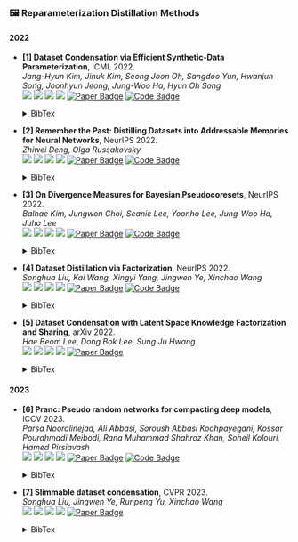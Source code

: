 ### 🖼️ Reparameterization Distillation Methods

#### 2022
- **[1] Dataset Condensation via Efficient Synthetic-Data Parameterization**, ICML 2022.  
*Jang-Hyun Kim, Jinuk Kim, Seong Joon Oh, Sangdoo Yun, Hwanjun Song, Joonhyun Jeong, Jung-Woo Ha, Hyun Oh Song*  
![](https://img.shields.io/badge/IDC-blue) ![](https://img.shields.io/badge/Image_Classification-green) ![](https://img.shields.io/badge/Reparameterization_Distillation-red) ![](https://img.shields.io/badge/Dataset_Distillation-orange)
<a href="https://proceedings.mlr.press/v162/kim22c/kim22c.pdf"><img src="https://img.shields.io/badge/ICML-Paper-%23D2691E" alt="Paper Badge"></a>
<a href="https://github.com/snu-mllab/Efficient-Dataset-Condensation"><img src="https://img.shields.io/badge/GitHub-Code-brightgreen?logo=github" alt="Code Badge"></a>
    <details> <summary>BibTex</summary>

    ```bibtex
    @inproceedings{kim2022dataset,
    title={Dataset Condensation via Efficient Synthetic-Data Parameterization},
    author={Kim, Jang-Hyun and Kim, Jinuk and Oh, Seong Joon and Yun, Sangdoo and Song, Hwanjun and Jeong, Joonhyun and Ha, Jung-Woo and Song, Hyun Oh},
    booktitle={Proceedings of the International Conference on Machine Learning (ICML)},
    pages={11102--11118},
    year={2022}
    }
    ```

    </details>

- **[2] Remember the Past: Distilling Datasets into Addressable Memories for Neural Networks**, NeurIPS 2022.  
*Zhiwei Deng, Olga Russakovsky*  
![](https://img.shields.io/badge/?-blue) ![](https://img.shields.io/badge/Image_Classification-green) ![](https://img.shields.io/badge/Reparameterization_Distillation-red) ![](https://img.shields.io/badge/Dataset_Distillation-orange)
<a href="https://proceedings.neurips.cc/paper_files/paper/2022/file/de3d2bb604cfc43c81edd2a31b257f03-Paper-Conference.pdf"><img src="https://img.shields.io/badge/NeurIPS-Paper-%23D2691E" alt="Paper Badge"></a>
<a href="https://github.com/princetonvisualai/RememberThePast-DatasetDistillation"><img src="https://img.shields.io/badge/GitHub-Code-brightgreen?logo=github" alt="Code Badge"></a>
    <details> <summary>BibTex</summary>

    ```bibtex
    @inproceedings{deng2022remember,
    title={Remember the Past: Distilling Datasets into Addressable Memories for Neural Networks},
    author={Deng, Zhiwei and Russakovsky, Olga},
    booktitle={Proceedings of the Advances in Neural Information Processing Systems (NeurIPS)},
    year={2022}
    }
    ```

    </details>

- **[3] On Divergence Measures for Bayesian Pseudocoresets**, NeurIPS 2022.  
*Balhae Kim, Jungwon Choi, Seanie Lee, Yoonho Lee, Jung-Woo Ha, Juho Lee*  
![](https://img.shields.io/badge/BPC-blue) ![](https://img.shields.io/badge/Image_Classification-green) ![](https://img.shields.io/badge/Reparameterization_Distillation-red) ![](https://img.shields.io/badge/Dataset_Distillation-orange)
<a href="https://proceedings.neurips.cc/paper_files/paper/2022/file/04f8311e7e22eac15d67fe45c242ead8-Paper-Conference.pdf"><img src="https://img.shields.io/badge/NeurIPS-Paper-%23D2691E" alt="Paper Badge"></a>
<a href="https://github.com/balhaekim/bpc-divergences"><img src="https://img.shields.io/badge/GitHub-Code-brightgreen?logo=github" alt="Code Badge"></a>
    <details> <summary>BibTex</summary>

    ```bibtex
    @inproceedings{chen2022bidirectional,
    title={On Divergence Measures for Bayesian Pseudocoresets},
    author={Kim, Balhae and Choi, Jungwon and Lee, Seanie and Lee, Yoonho and Ha, Jung-Woo and Lee, Juho},
    booktitle={Proceedings of the Advances in Neural Information Processing Systems (NeurIPS)},
    year={2022}
    }
    ```

    </details>

- **[4] Dataset Distillation via Factorization**, NeurIPS 2022.  
*Songhua Liu, Kai Wang, Xingyi Yang, Jingwen Ye, Xinchao Wang*  
![](https://img.shields.io/badge/HaBa-blue) ![](https://img.shields.io/badge/Image_Classification-green) ![](https://img.shields.io/badge/Reparameterization_Distillation-red) ![](https://img.shields.io/badge/Dataset_Distillation-orange)
<a href="https://proceedings.neurips.cc/paper_files/paper/2022/file/07bc722f08f096e6ea7ee99349ff0a86-Paper-Conference.pdf"><img src="https://img.shields.io/badge/NeurIPS-Paper-%23D2691E" alt="Paper Badge"></a>
<a href="https://github.com/Huage001/DatasetFactorization"><img src="https://img.shields.io/badge/GitHub-Code-brightgreen?logo=github" alt="Code Badge"></a>
    <details> <summary>BibTex</summary>

    ```bibtex
    @inproceedings{liu2022dataset,
    title={Dataset Distillation via Factorization},
    author={Liu, Songhua and Wang, Kai and Yang, Xingyi and Ye, Jingwen and Wang, Xinchao},
    booktitle={Proceedings of the Advances in Neural Information Processing Systems (NeurIPS)},
    year={2022}
    }
    ```

    </details>

- **[5] Dataset Condensation with Latent Space Knowledge Factorization and Sharing**, arXiv 2022.  
*Hae Beom Lee, Dong Bok Lee, Sung Ju Hwang*  
![](https://img.shields.io/badge/KFS-blue) ![](https://img.shields.io/badge/Image_Classification-green) ![](https://img.shields.io/badge/Reparameterization_Distillation-red) ![](https://img.shields.io/badge/Dataset_Distillation-orange)
<a href="https://arxiv.org/pdf/2208.10494"><img src="https://img.shields.io/badge/ICCV-Paper-%23D2691E" alt="Paper Badge"></a>
    <details> <summary>BibTex</summary>

    ```bibtex
    @article{lee2022dataset,
    title={Dataset condensation with latent space knowledge factorization and sharing},
    author={Lee, Hae Beom and Lee, Dong Bok and Hwang, Sung Ju},
    journal={arXiv preprint arXiv:2208.10494},
    year={2022}
    }


    ```

    </details>

#### 2023
- **[6] Pranc: Pseudo random networks for compacting deep models**, ICCV 2023.  
*Parsa Nooralinejad, Ali Abbasi, Soroush Abbasi Koohpayegani, Kossar Pourahmadi Meibodi, Rana Muhammad Shahroz Khan, Soheil Kolouri, Hamed Pirsiavash*  
![](https://img.shields.io/badge/PRANC-blue) ![](https://img.shields.io/badge/Image_Classification-green) ![](https://img.shields.io/badge/Reparameterization_Distillation-red) ![](https://img.shields.io/badge/Dataset_Distillation-orange)
<a href="https://openaccess.thecvf.com/content/ICCV2023/papers/Nooralinejad_PRANC_Pseudo_RAndom_Networks_for_Compacting_Deep_Models_ICCV_2023_paper.pdf"><img src="https://img.shields.io/badge/ICCV-Paper-%23D2691E" alt="Paper Badge"></a>
<a href="https://github.com/UCDvision/PRANC"><img src="https://img.shields.io/badge/GitHub-Code-brightgreen?logo=github" alt="Code Badge"></a>
    <details> <summary>BibTex</summary>

    ```bibtex
    @inproceedings{nooralinejad2023pranc,
    title={Pranc: Pseudo random networks for compacting deep models},
    author={Nooralinejad, Parsa and Abbasi, Ali and Koohpayegani, Soroush Abbasi and Meibodi, Kossar Pourahmadi and Khan, Rana Muhammad Shahroz and Kolouri, Soheil and Pirsiavash, Hamed},
    booktitle={Proceedings of the IEEE/CVF International Conference on Computer Vision},
    pages={17021--17031},
    year={2023}
    }

    ```

    </details>

- **[7] Slimmable dataset condensation**, CVPR 2023.  
*Songhua Liu, Jingwen Ye, Runpeng Yu, Xinchao Wang*  
![](https://img.shields.io/badge/SDC-blue) ![](https://img.shields.io/badge/Image_Classification-green) ![](https://img.shields.io/badge/Reparameterization_Distillation-red) ![](https://img.shields.io/badge/Dataset_Distillation-orange)
<a href="https://arxiv.org/pdf/2208.10494"><img src="https://img.shields.io/badge/CVPR-Paper-%23D2691E" alt="Paper Badge"></a>
    <details> <summary>BibTex</summary>

    ```bibtex
    @inproceedings{liu2023slimmable,
    title={Slimmable dataset condensation},
    author={Liu, Songhua and Ye, Jingwen and Yu, Runpeng and Wang, Xinchao},
    booktitle={Proceedings of the IEEE/CVF Conference on Computer Vision and Pattern Recognition},
    pages={3759--3768},
    year={2023}
    }


    ```

    </details>

